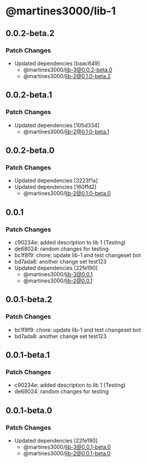 # @martines3000/lib-1

## 0.0.2-beta.2

### Patch Changes

- Updated dependencies [baac649]
  - @martines3000/lib-3@0.0.2-beta.0
  - @martines3000/lib-2@0.1.0-beta.2

## 0.0.2-beta.1

### Patch Changes

- Updated dependencies [105d334]
  - @martines3000/lib-2@0.1.0-beta.1

## 0.0.2-beta.0

### Patch Changes

- Updated dependencies [3223f1a]
- Updated dependencies [160ffd2]
  - @martines3000/lib-2@0.1.0-beta.0

## 0.0.1

### Patch Changes

- c90234e: added description to lib 1 (Testing)
- de68024: random changes for testing
- bc1f8f9: chore: update lib-1 and test changeset bot
- bd7ada8: another change set test123
- Updated dependencies [22fe190]
  - @martines3000/lib-3@0.0.1
  - @martines3000/lib-2@0.0.1

## 0.0.1-beta.2

### Patch Changes

- bc1f8f9: chore: update lib-1 and test changeset bot
- bd7ada8: another change set test123

## 0.0.1-beta.1

### Patch Changes

- c90234e: added description to lib 1 (Testing)
- de68024: random changes for testing

## 0.0.1-beta.0

### Patch Changes

- Updated dependencies [22fe190]
  - @martines3000/lib-3@0.0.1-beta.0
  - @martines3000/lib-2@0.0.1-beta.0
